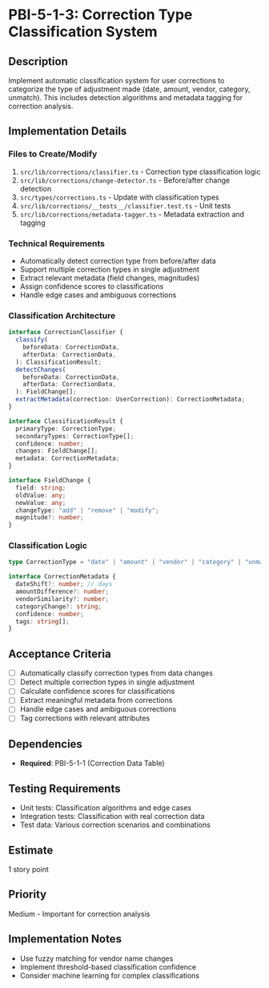# PBI-5-1-3: Correction Type Classification System

## Description

Implement automatic classification system for user corrections to categorize the type
of adjustment made (date, amount, vendor, category, unmatch). This includes detection
algorithms and metadata tagging for correction analysis.

## Implementation Details

### Files to Create/Modify

1. `src/lib/corrections/classifier.ts` - Correction type classification logic
2. `src/lib/corrections/change-detector.ts` - Before/after change detection
3. `src/types/corrections.ts` - Update with classification types
4. `src/lib/corrections/__tests__/classifier.test.ts` - Unit tests
5. `src/lib/corrections/metadata-tagger.ts` - Metadata extraction and tagging

### Technical Requirements

- Automatically detect correction type from before/after data
- Support multiple correction types in single adjustment
- Extract relevant metadata (field changes, magnitudes)
- Assign confidence scores to classifications
- Handle edge cases and ambiguous corrections

### Classification Architecture

```typescript
interface CorrectionClassifier {
  classify(
    beforeData: CorrectionData,
    afterData: CorrectionData,
  ): ClassificationResult;
  detectChanges(
    beforeData: CorrectionData,
    afterData: CorrectionData,
  ): FieldChange[];
  extractMetadata(correction: UserCorrection): CorrectionMetadata;
}

interface ClassificationResult {
  primaryType: CorrectionType;
  secondaryTypes: CorrectionType[];
  confidence: number;
  changes: FieldChange[];
  metadata: CorrectionMetadata;
}

interface FieldChange {
  field: string;
  oldValue: any;
  newValue: any;
  changeType: "add" | "remove" | "modify";
  magnitude?: number;
}
```

### Classification Logic

```typescript
type CorrectionType = "date" | "amount" | "vendor" | "category" | "unmatch";

interface CorrectionMetadata {
  dateShift?: number; // days
  amountDifference?: number;
  vendorSimilarity?: number;
  categoryChange?: string;
  confidence: number;
  tags: string[];
}
```

## Acceptance Criteria

- [ ] Automatically classify correction types from data changes
- [ ] Detect multiple correction types in single adjustment
- [ ] Calculate confidence scores for classifications
- [ ] Extract meaningful metadata from corrections
- [ ] Handle edge cases and ambiguous corrections
- [ ] Tag corrections with relevant attributes

## Dependencies

- **Required**: PBI-5-1-1 (Correction Data Table)

## Testing Requirements

- Unit tests: Classification algorithms and edge cases
- Integration tests: Classification with real correction data
- Test data: Various correction scenarios and combinations

## Estimate

1 story point

## Priority

Medium - Important for correction analysis

## Implementation Notes

- Use fuzzy matching for vendor name changes
- Implement threshold-based classification confidence
- Consider machine learning for complex classifications
